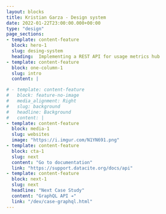 ```yaml
---
layout: blocks
title: Kristian Garza - Design system
date: 2022-01-22T23:00:00.000+00:00
type: "design"
page_sections:
- template: content-feature
  block: hero-1
  slug: desing-system
  heading:  Implementing a REST API for usage metrics hub
- template: content-feature
  block: one-column-1
  slug: intro
  content: |

# - template: content-feature
#   block: feature-no-image
#   media_alignment: Right
#   slug: background
#   headline: Background
#   content: | 
- template: content-feature
  block: media-1
  slug: websites
  image: "https://i.imgur.com/N1YN691.png"
- template: content-feature
  block: cta-1
  slug: next
  content: "Go to documentation"
  link: "https://support.datacite.org/docs/api"
- template: content-feature
  block: next-1
  slug: next
  headline: "Next Case Study"
  content: "GraphQL API ➔"
  link: "/dev/case-graphql.html"
---
```






